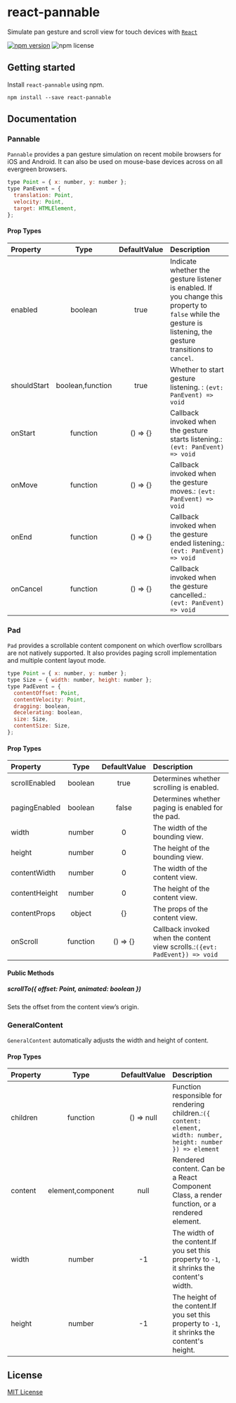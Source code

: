 # react-pannable

Simulate pan gesture and scroll view for touch devices with [`React`](https://facebook.github.io/react/)

[![npm version](https://img.shields.io/npm/v/react-pannable.svg)](https://www.npmjs.com/package/react-pannable)
![npm license](https://img.shields.io/npm/l/react-pannable.svg?style=flat)

## Getting started

Install `react-pannable` using npm.

```shell
npm install --save react-pannable
```

## Documentation

### Pannable

`Pannable` provides a pan gesture simulation on recent mobile browsers for iOS and Android. It can also be used on mouse-base devices across on all evergreen browsers.

```js
type Point = { x: number, y: number };
type PanEvent = {
  translation: Point,
  velocity: Point,
  target: HTMLElement,
};
```

#### Prop Types

| Property    |       Type       | DefaultValue | Description                                                                                                                                                   |
| :---------- | :--------------: | :----------: | :------------------------------------------------------------------------------------------------------------------------------------------------------------ |
| enabled     |     boolean      |     true     | Indicate whether the gesture listener is enabled. If you change this property to `false` while the gesture is listening, the gesture transitions to `cancel`. |
| shouldStart | boolean,function |     true     | Whether to start gesture listening. : `(evt: PanEvent) => void`                                                                                               |
| onStart     |     function     |   () => {}   | Callback invoked when the gesture starts listening.: `(evt: PanEvent) => void`                                                                                |
| onMove      |     function     |   () => {}   | Callback invoked when the gesture moves.: `(evt: PanEvent) => void`                                                                                           |
| onEnd       |     function     |   () => {}   | Callback invoked when the gesture ended listening.: `(evt: PanEvent) => void`                                                                                 |
| onCancel    |     function     |   () => {}   | Callback invoked when the gesture cancelled.: `(evt: PanEvent) => void`                                                                                       |

### Pad

`Pad` provides a scrollable content component on which overflow scrollbars are not natively supported. It also provides paging scroll implementation and multiple content layout mode.

```js
type Point = { x: number, y: number };
type Size = { width: number, height: number };
type PadEvent = {
  contentOffset: Point,
  contentVelocity: Point,
  dragging: boolean,
  decelerating: boolean,
  size: Size,
  contentSize: Size,
};
```

#### Prop Types

| Property      |   Type   | DefaultValue | Description                                                                 |
| :------------ | :------: | :----------: | :-------------------------------------------------------------------------- |
| scrollEnabled | boolean  |     true     | Determines whether scrolling is enabled.                                    |
| pagingEnabled | boolean  |    false     | Determines whether paging is enabled for the pad.                           |
| width         |  number  |      0       | The width of the bounding view.                                             |
| height        |  number  |      0       | The height of the bounding view.                                            |
| contentWidth  |  number  |      0       | The width of the content view.                                              |
| contentHeight |  number  |      0       | The height of the content view.                                             |
| contentProps  |  object  |      {}      | The props of the content view.                                              |
| onScroll      | function |   () => {}   | Callback invoked when the content view scrolls.:`({evt: PadEvent}) => void` |

#### Public Methods

##### scrollTo({ offset: Point, animated: boolean })

Sets the offset from the content view’s origin.

### GeneralContent

`GeneralContent` automatically adjusts the width and height of content.

#### Prop Types

| Property |       Type        | DefaultValue | Description                                                                                                     |
| :------- | :---------------: | :----------: | :-------------------------------------------------------------------------------------------------------------- |
| children |     function      |  () => null  | Function responsible for rendering children.:`({ content: element, width: number, height: number }) => element` |
| content  | element,component |     null     | Rendered content. Can be a React Component Class, a render function, or a rendered element.                     |
| width    |      number       |      -1      | The width of the content.If you set this property to `-1`, it shrinks the content's width.                      |
| height   |      number       |      -1      | The height of the content.If you set this property to `-1`, it shrinks the content's height.                    |

## License

[MIT License](./LICENSE)
